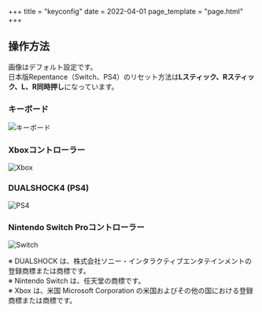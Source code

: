 +++
title = "keyconfig"
date = 2022-04-01
page_template = "page.html"
+++

## 操作方法

画像はデフォルト設定です。  
日本版Repentance（Switch、PS4）のリセット方法は**Lスティック、Rスティック、L、R同時押し**になっています。


### キーボード

![キーボード](/image/sites/keyboard.png)

### Xboxコントローラー

![Xbox](/image/sites/Xbox.png)

### DUALSHOCK4 (PS4)

![PS4](/image/sites/PS4.png)

### Nintendo Switch Proコントローラー

![Switch](/image/sites/Procon.png)

※ DUALSHOCK は、株式会社ソニー・インタラクティブエンタテインメントの登録商標または商標です。  
※ Nintendo Switch は、任天堂の商標です。  
※ Xbox は、米国 Microsoft Corporation の米国およびその他の国における登録商標または商標です。
